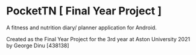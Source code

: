 # PocketTN [ Final Year Project ]
A fitness and nutrition diary/ planner application for Android.

Created as the Final Year Project for the 3rd year at Aston University 2021 by George Dinu [438138]
